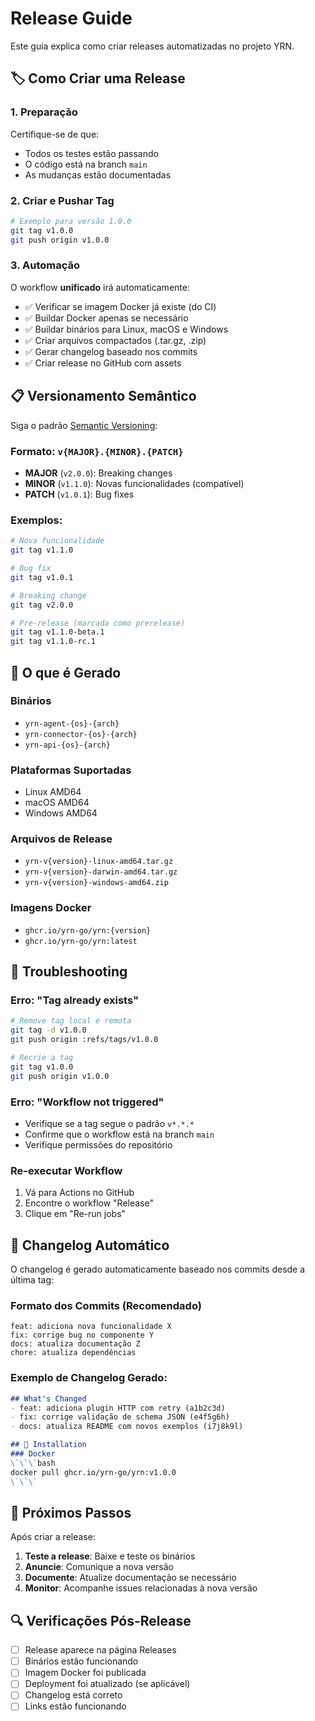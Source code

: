 # Release Guide

Este guia explica como criar releases automatizadas no projeto YRN.

## 🏷️ Como Criar uma Release

### 1. Preparação
Certifique-se de que:
- Todos os testes estão passando
- O código está na branch `main`
- As mudanças estão documentadas

### 2. Criar e Pushar Tag
```bash
# Exemplo para versão 1.0.0
git tag v1.0.0
git push origin v1.0.0
```

### 3. Automação
O workflow **unificado** irá automaticamente:
- ✅ Verificar se imagem Docker já existe (do CI)
- ✅ Buildar Docker apenas se necessário
- ✅ Buildar binários para Linux, macOS e Windows
- ✅ Criar arquivos compactados (.tar.gz, .zip)
- ✅ Gerar changelog baseado nos commits
- ✅ Criar release no GitHub com assets

## 📋 Versionamento Semântico

Siga o padrão [Semantic Versioning](https://semver.org/):

### Formato: `v{MAJOR}.{MINOR}.{PATCH}`

- **MAJOR** (`v2.0.0`): Breaking changes
- **MINOR** (`v1.1.0`): Novas funcionalidades (compatível)
- **PATCH** (`v1.0.1`): Bug fixes

### Exemplos:
```bash
# Nova funcionalidade
git tag v1.1.0

# Bug fix
git tag v1.0.1

# Breaking change
git tag v2.0.0

# Pre-release (marcada como prerelease)
git tag v1.1.0-beta.1
git tag v1.1.0-rc.1
```

## 🚀 O que é Gerado

### Binários
- `yrn-agent-{os}-{arch}`
- `yrn-connector-{os}-{arch}`
- `yrn-api-{os}-{arch}`

### Plataformas Suportadas
- Linux AMD64
- macOS AMD64
- Windows AMD64

### Arquivos de Release
- `yrn-v{version}-linux-amd64.tar.gz`
- `yrn-v{version}-darwin-amd64.tar.gz`
- `yrn-v{version}-windows-amd64.zip`

### Imagens Docker
- `ghcr.io/yrn-go/yrn:{version}`
- `ghcr.io/yrn-go/yrn:latest`

## 🔧 Troubleshooting

### Erro: "Tag already exists"
```bash
# Remove tag local e remota
git tag -d v1.0.0
git push origin :refs/tags/v1.0.0

# Recrie a tag
git tag v1.0.0
git push origin v1.0.0
```

### Erro: "Workflow not triggered"
- Verifique se a tag segue o padrão `v*.*.*`
- Confirme que o workflow está na branch `main`
- Verifique permissões do repositório

### Re-executar Workflow
1. Vá para Actions no GitHub
2. Encontre o workflow "Release"
3. Clique em "Re-run jobs"

## 📝 Changelog Automático

O changelog é gerado automaticamente baseado nos commits desde a última tag:

### Formato dos Commits (Recomendado)
```
feat: adiciona nova funcionalidade X
fix: corrige bug no componente Y
docs: atualiza documentação Z
chore: atualiza dependências
```

### Exemplo de Changelog Gerado:
```markdown
## What's Changed
- feat: adiciona plugin HTTP com retry (a1b2c3d)
- fix: corrige validação de schema JSON (e4f5g6h)
- docs: atualiza README com novos exemplos (i7j8k9l)

## 🚀 Installation
### Docker
\`\`\`bash
docker pull ghcr.io/yrn-go/yrn:v1.0.0
\`\`\`
```

## 🎯 Próximos Passos

Após criar a release:

1. **Teste a release**: Baixe e teste os binários
2. **Anuncie**: Comunique a nova versão
3. **Documente**: Atualize documentação se necessário
4. **Monitor**: Acompanhe issues relacionadas à nova versão

## 🔍 Verificações Pós-Release

- [ ] Release aparece na página Releases
- [ ] Binários estão funcionando
- [ ] Imagem Docker foi publicada
- [ ] Deployment foi atualizado (se aplicável)
- [ ] Changelog está correto
- [ ] Links estão funcionando